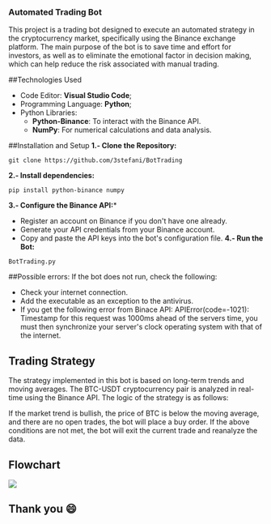 ### Automated Trading Bot
<p>
This project is a trading bot designed to execute an automated strategy in the cryptocurrency market, specifically using the Binance exchange platform. The main purpose of the bot is to save time and effort for investors, as well as to eliminate the emotional factor in decision making, which can help reduce the risk associated with manual trading.
</p>
##Technologies Used

- Code Editor: **Visual Studio Code**;
- Programming Language: **Python**;
- Python Libraries:
	- **Python-Binance**: To interact with the Binance API.
	- **NumPy**: For numerical calculations and data analysis.

##Installation and Setup
**1.- Clone the Repository:**
```
git clone https://github.com/3stefani/BotTrading
```
**2.- Install dependencies:**
```
pip install python-binance numpy
```
**3.- Configure the Binance API:***
- Register an account on Binance if you don't have one already.
- Generate your API credentials from your Binance account.
- Copy and paste the API keys into the bot's configuration file.
**4.- Run the Bot:**
```
BotTrading.py
```

##Possible errors:
 If the bot does not run, check the following:
- Check your internet connection.
- Add the executable as an exception to the antivirus.
- If you get the following error from Binace API: APIError(code=-1021): Timestamp for
this request was 1000ms ahead of the servers time, you must then synchronize your server's clock
operating system with that of the internet.

## Trading  Strategy
The strategy implemented in this bot is based on long-term trends and moving averages. The BTC-USDT cryptocurrency pair is analyzed in real-time using the Binance API. The logic of the strategy is as follows:

If the market trend is bullish, the price of BTC is below the moving average, and there are no open trades, the bot will place a buy order.
If the above conditions are not met, the bot will exit the current trade and reanalyze the data.

## Flowchart


![](https://lh4.googleusercontent.com/dEQ-mm26DiqUGydAE8ZQ4dQQSrfgKKBrASPB1tMU7_Bnvy69XTFvskBXNhvBdGBGet87m7eZBo02hZaONOcDRuFAH8BQC0C7xrEp4ufY9ZF7BrYAg1f2GmeiJLKdpfhrTg=w1280)

## Thank you :smile:
